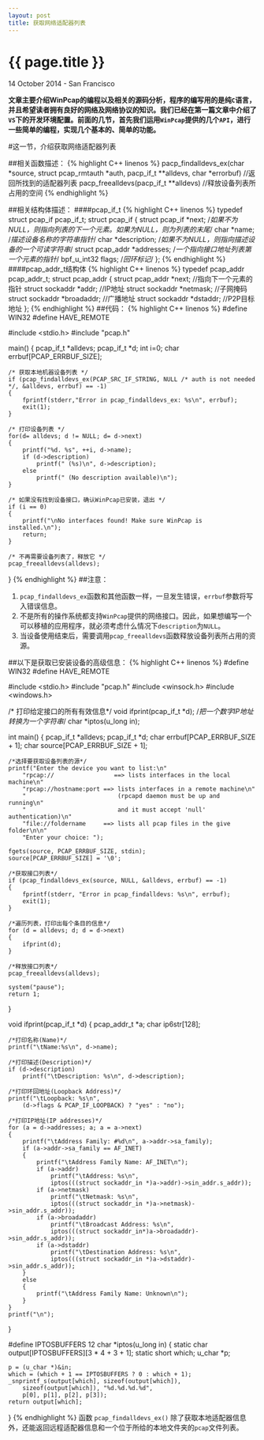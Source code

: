 ```yaml
---
layout: post
title: 获取网络适配器列表
---
```


{{ page.title }}
================
<p class="meta">14 October 2014 - San Francisco</p>

**文章主要介绍WinPcap的编程以及相关的源码分析，程序的编写用的是纯`C`语言，并且希望读者拥有良好的网络及网络协议的知识。我们已经在第一篇文章中介绍了`VS`下的开发环境配置。前面的几节，首先我们运用`WinPcap`提供的几个`API`，进行一些简单的编程，实现几个基本的、简单的功能。**

#这一节，介绍获取网络适配器列表

##相关函数描述：
{% highlight C++ linenos %}
pacp_findalldevs_ex(char *source,  struct pcap_rmtauth *auth,  pacp_if_t **alldevs,  char *errorbuf)  //返回所找到的适配器列表
pacp_freealldevs(pacp_if_t **alldevs)  //释放设备列表所占用的空间
{% endhighlight %}

##相关结构体描述：
####pcap_if_t
{% highlight C++ linenos %}
typedef struct pcap_if pcap_if_t;
struct pcap_if {
	struct pcap_if *next;
	/*如果不为NULL，则指向列表的下一个元素。如果为NULL，则为列表的末尾*/
	char *name;
	/*描述设备名称的字符串指针*/
	char *description;
	/*如果不为NULL，则指向描述设备的一个可读字符串*/
	struct pcap_addr *addresses;
	/*一个指向接口地址列表第一个元素的指针*/
	bpf_u_int32 flags;
	/*回环标记*/
};
{% endhighlight %}
####pcap_addr_t结构体
{% highlight C++ linenos %}
typedef pcap_addr pcap_addr_t;
struct pcap_addr {
	struct pcap_addr *next; 	//指向下一个元素的指针
	struct sockaddr *addr; 		//IP地址
	struct sockaddr *netmask; 	//子网掩码
	struct sockaddr *broadaddr; //广播地址
	struct sockaddr *dstaddr; 	//P2P目标地址
};
{% endhighlight %}
##代码：
{% highlight C++ linenos %}
#define WIN32
#define HAVE_REMOTE

#include <stdio.h>
#include "pcap.h"

main()
{
    pcap_if_t *alldevs;
    pcap_if_t *d;
    int i=0;
    char errbuf[PCAP_ERRBUF_SIZE];
    
    /* 获取本地机器设备列表 */
    if (pcap_findalldevs_ex(PCAP_SRC_IF_STRING, NULL /* auth is not needed */, &alldevs, errbuf) == -1)
    {
        fprintf(stderr,"Error in pcap_findalldevs_ex: %s\n", errbuf);
        exit(1);
    }
    
    /* 打印设备列表 */
    for(d= alldevs; d != NULL; d= d->next)
    {
        printf("%d. %s", ++i, d->name);
        if (d->description)
            printf(" (%s)\n", d->description);
        else
            printf(" (No description available)\n");
    }
    
    /* 如果没有找到设备接口，确认WinPcap已安装，退出 */
    if (i == 0)
    {
        printf("\nNo interfaces found! Make sure WinPcap is installed.\n");
        return;
    }

    /* 不再需要设备列表了，释放它 */
    pcap_freealldevs(alldevs);
}
{% endhighlight %}
##注意：
1.	`pcap_findalldevs_ex`函数和其他函数一样，一旦发生错误，`errbuf`参数将写入错误信息。
2.	不是所有的操作系统都支持`WinPcap`提供的网络接口。因此，如果想编写一个可以移植的应用程序，就必须考虑什么情况下`description`为`NULL`。
3.	当设备使用结束后，需要调用`pcap_freealldevs`函数释放设备列表所占用的资源。

##以下是获取已安装设备的高级信息：
{% highlight C++ linenos %}
#define WIN32
#define HAVE_REMOTE

#include <stdio.h>
#include "pcap.h"
#include <winsock.h>
#include <windows.h>

/* 打印给定接口的所有有效信息*/
void ifprint(pcap_if_t *d);
/*把一个数字IP地址转换为一个字符串*/
char *iptos(u_long in);

int main()
{
	pcap_if_t *alldevs;
	pcap_if_t *d;
	char errbuf[PCAP_ERRBUF_SIZE + 1];
	char source[PCAP_ERRBUF_SIZE + 1];

	/*选择要获取设备列表的源*/
	printf("Enter the device you want to list:\n"
		"rpcap://                 ==> lists interfaces in the local machine\n"
		"rpcap://hostname:port ==> lists interfaces in a remote machine\n"
		"                          (rpcapd daemon must be up and running\n"
		"                          and it must accept 'null' authentication)\n"
		"file://foldername     ==> lists all pcap files in the give folder\n\n"
		"Enter your choice: ");

	fgets(source, PCAP_ERRBUF_SIZE, stdin);
	source[PCAP_ERRBUF_SIZE] = '\0';

	/*获取接口列表*/
	if (pcap_findalldevs_ex(source, NULL, &alldevs, errbuf) == -1)
	{
		fprintf(stderr, "Error in pcap_findalldevs: %s\n", errbuf);
		exit(1);
	}

	/*遍历列表，打印出每个条目的信息*/
	for (d = alldevs; d; d = d->next)
	{
		ifprint(d);
	}

	/*释放接口列表*/
	pcap_freealldevs(alldevs);

	system("pause");
	return 1;
}

void ifprint(pcap_if_t *d)
{
	pcap_addr_t *a;
	char ip6str[128];

	/*打印名称(Name)*/
	printf("\tName:%s\n", d->name);

	/*打印描述(Description)*/
	if (d->description)
		printf("\tDescription: %s\n", d->description);

	/*打印环回地址(Loopback Address)*/
	printf("\tLoopback: %s\n",
		(d->flags & PCAP_IF_LOOPBACK) ? "yes" : "no");

	/*打印IP地址(IP addresses)*/
	for (a = d->addresses; a; a = a->next)
	{
		printf("\tAddress Family: #%d\n", a->addr->sa_family);
		if (a->addr->sa_family == AF_INET)
		{
			printf("\tAddress Family Name: AF_INET\n");
			if (a->addr)
				printf("\tAddress: %s\n",
				iptos(((struct sockaddr_in *)a->addr)->sin_addr.s_addr));
			if (a->netmask)
				printf("\tNetmask: %s\n",
				iptos(((struct sockaddr_in *)a->netmask)->sin_addr.s_addr));
			if (a->broadaddr)
				printf("\tBroadcast Address: %s\n",
				iptos(((struct sockaddr_in*)a->broadaddr)->sin_addr.s_addr));
			if (a->dstaddr)
				printf("\tDestination Address: %s\n",
				iptos(((struct sockaddr_in *)a->dstaddr)->sin_addr.s_addr));
		}
		else
		{
			printf("\tAddress Family Name: Unknown\n");
		}
	}
	printf("\n");
}

#define IPTOSBUFFERS	12
char *iptos(u_long in)
{
	static char output[IPTOSBUFFERS][3 * 4 + 3 + 1];
	static short which;
	u_char *p;

	p = (u_char *)&in;
	which = (which + 1 == IPTOSBUFFERS ? 0 : which + 1);
	_snprintf_s(output[which], sizeof(output[which]),
		sizeof(output[which]), "%d.%d.%d.%d",
		p[0], p[1], p[2], p[3]);
	return output[which];
}
{% endhighlight %}
函数 `pcap_findalldevs_ex()` 除了获取本地适配器信息外，还能返回远程适配器信息和一个位于所给的本地文件夹的`pcap`文件列表。



